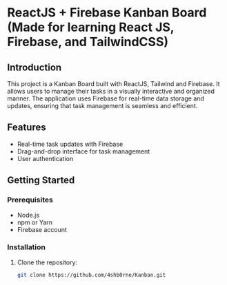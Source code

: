 # ReactJS + Firebase Kanban Board (Made for learning React JS, Firebase, and TailwindCSS)

## Introduction
This project is a Kanban Board built with ReactJS, Tailwind and Firebase. It allows users to manage their tasks in a visually interactive and organized manner. The application uses Firebase for real-time data storage and updates, ensuring that task management is seamless and efficient.

## Features
- Real-time task updates with Firebase
- Drag-and-drop interface for task management
- User authentication

## Getting Started

### Prerequisites
- Node.js
- npm or Yarn
- Firebase account

### Installation
1. Clone the repository:
   ```bash
   git clone https://github.com/4shb0rne/Kanban.git
